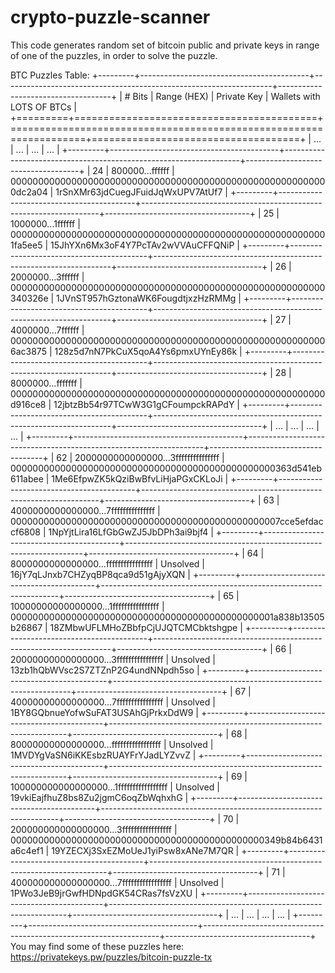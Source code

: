 # crypto-puzzle-scanner
This code generates random set of bitcoin public and private keys in range of one of the puzzles, in order to solve the puzzle.


BTC Puzzles Table:
+---------+------------------------------------------+-------------------------------------------------------------------+------------------------------------+
| # Bits  | Range (HEX)                              | Private Key                                                       | Wallets with LOTS OF BTCs          |
+=========+==========================================+===================================================================+====================================+
| ...     | ...                                      | ...                                                               | ...                                |
+---------+------------------------------------------+-------------------------------------------------------------------+------------------------------------+
| 24      | 800000...ffffff                          | 0000000000000000000000000000000000000000000000000000000000dc2a04  | 1rSnXMr63jdCuegJFuidJqWxUPV7AtUf7  |
+---------+------------------------------------------+-------------------------------------------------------------------+------------------------------------+
| 25      | 1000000...1ffffff                        | 0000000000000000000000000000000000000000000000000000000001fa5ee5  | 15JhYXn6Mx3oF4Y7PcTAv2wVVAuCFFQNiP |
+---------+------------------------------------------+-------------------------------------------------------------------+------------------------------------+
| 26      | 2000000...3ffffff                        | 000000000000000000000000000000000000000000000000000000000340326e  | 1JVnST957hGztonaWK6FougdtjxzHzRMMg |
+---------+------------------------------------------+-------------------------------------------------------------------+------------------------------------+
| 27      | 4000000...7ffffff                        | 0000000000000000000000000000000000000000000000000000000006ac3875  | 128z5d7nN7PkCuX5qoA4Ys6pmxUYnEy86k |
+---------+------------------------------------------+-------------------------------------------------------------------+------------------------------------+
| 28      | 8000000...fffffff                        | 000000000000000000000000000000000000000000000000000000000d916ce8  | 12jbtzBb54r97TCwW3G1gCFoumpckRAPdY |
+---------+------------------------------------------+-------------------------------------------------------------------+------------------------------------+
| ...     | ...                                      | ...                                                               | ...                                |
+---------+------------------------------------------+-------------------------------------------------------------------+------------------------------------+
| 62      | 2000000000000000...3fffffffffffffff      | 000000000000000000000000000000000000000000000000363d541eb611abee  | 1Me6EfpwZK5kQziBwBfvLiHjaPGxCKLoJi |
+---------+------------------------------------------+-------------------------------------------------------------------+------------------------------------+
| 63      | 4000000000000000...7fffffffffffffff      | 0000000000000000000000000000000000000000000000007cce5efdaccf6808  | 1NpYjtLira16LfGbGwZJ5JbDPh3ai9bjf4 |
+---------+------------------------------------------+-------------------------------------------------------------------+------------------------------------+
| 64      | 8000000000000000...ffffffffffffffff      | Unsolved                                                          | 16jY7qLJnxb7CHZyqBP8qca9d51gAjyXQN |
+---------+------------------------------------------+-------------------------------------------------------------------+------------------------------------+
| 65      | 10000000000000000...1ffffffffffffffff    | 000000000000000000000000000000000000000000000001a838b13505b26867  | 18ZMbwUFLMHoZBbfpCjUJQTCMCbktshgpe |
+---------+------------------------------------------+-------------------------------------------------------------------+------------------------------------+
| 66      | 20000000000000000...3ffffffffffffffff    | Unsolved                                                          | 13zb1hQbWVsc2S7ZTZnP2G4undNNpdh5so |
+---------+------------------------------------------+-------------------------------------------------------------------+------------------------------------+
| 67      | 40000000000000000...7ffffffffffffffff    | Unsolved                                                          | 1BY8GQbnueYofwSuFAT3USAhGjPrkxDdW9 |
+---------+------------------------------------------+-------------------------------------------------------------------+------------------------------------+
| 68      | 80000000000000000...fffffffffffffffff    | Unsolved                                                          | 1MVDYgVaSN6iKKEsbzRUAYFrYJadLYZvvZ |
+---------+------------------------------------------+-------------------------------------------------------------------+------------------------------------+
| 69      | 100000000000000000...1fffffffffffffffff  | Unsolved                                                          | 19vkiEajfhuZ8bs8Zu2jgmC6oqZbWqhxhG |
+---------+------------------------------------------+-------------------------------------------------------------------+------------------------------------+
| 70      | 200000000000000000...3fffffffffffffffff  | 0000000000000000000000000000000000000000000000349b84b6431a6c4ef1  | 19YZECXj3SxEZMoUeJ1yiPsw8xANe7M7QR |
+---------+------------------------------------------+-------------------------------------------------------------------+------------------------------------+
| 71      | 400000000000000000...7fffffffffffffffff  | Unsolved                                                          | 1PWo3JeB9jrGwfHDNpdGK54CRas7fsVzXU |
+---------+------------------------------------------+-------------------------------------------------------------------+------------------------------------+
| ...     | ...                                      | ...                                                               | ...                                |
+---------+------------------------------------------+-------------------------------------------------------------------+------------------------------------+
You may find some of these puzzles here: https://privatekeys.pw/puzzles/bitcoin-puzzle-tx
